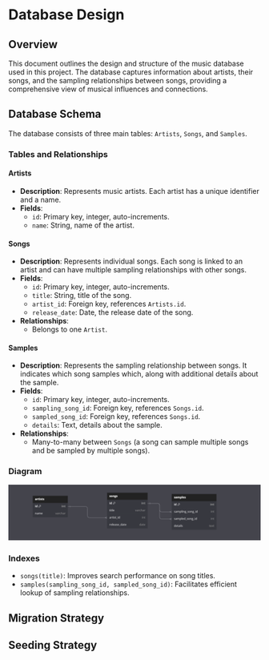 # Database Design 

## Overview

This document outlines the design and structure of the music database used in this project. The database captures information about artists, their songs, and the sampling relationships between songs, providing a comprehensive view of musical influences and connections.

## Database Schema

The database consists of three main tables: `Artists`, `Songs`, and `Samples`.

### Tables and Relationships

#### Artists

- **Description**: Represents music artists. Each artist has a unique identifier and a name.
- **Fields**:
  - `id`: Primary key, integer, auto-increments.
  - `name`: String, name of the artist.

#### Songs

- **Description**: Represents individual songs. Each song is linked to an artist and can have multiple sampling relationships with other songs.
- **Fields**:
  - `id`: Primary key, integer, auto-increments.
  - `title`: String, title of the song.
  - `artist_id`: Foreign key, references `Artists.id`.
  - `release_date`: Date, the release date of the song.
- **Relationships**:
  - Belongs to one `Artist`.

#### Samples

- **Description**: Represents the sampling relationship between songs. It indicates which song samples which, along with additional details about the sample.
- **Fields**:
  - `id`: Primary key, integer, auto-increments.
  - `sampling_song_id`: Foreign key, references `Songs.id`.
  - `sampled_song_id`: Foreign key, references `Songs.id`.
  - `details`: Text, details about the sample.
- **Relationships**:
  - Many-to-many between `Songs` (a song can sample multiple songs and be sampled by multiple songs).

### Diagram

![Example Image](./images/db-diagram.png)

### Indexes

- `songs(title)`: Improves search performance on song titles.
- `samples(sampling_song_id, sampled_song_id)`: Facilitates efficient lookup of sampling relationships.

## Migration Strategy

## Seeding Strategy